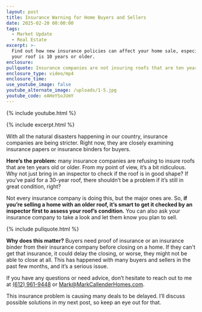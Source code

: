 ```yaml
---
layout: post
title: Insurance Warning for Home Buyers and Sellers
date: 2025-02-20 00:00:00
tags:
  - Market Update
  - Real Estate
excerpt: >-
  Find out how new insurance policies can affect your home sale, especially if
  your roof is 10 years or older.
enclosure:
pullquote: Insurance companies are not insuring roofs that are ten years old or older.
enclosure_type: video/mp4
enclosure_time:
use_youtube_image: false
youtube_alternate_image: /uploads/1-5.jpg
youtube_code: eAHeYSoJUmY
---
```

{% include youtube.html %}

{% include excerpt.html %}

With all the natural disasters happening in our country, insurance companies are being stricter. Right now, they are closely examining insurance papers or insurance binders for buyers.

**Here’s the problem:** many insurance companies are refusing to insure roofs that are ten years old or older. From my point of view, it’s a bit ridiculous. Why not just bring in an inspector to check if the roof is in good shape? If you’ve paid for a 30-year roof, there shouldn’t be a problem if it’s still in great condition, right?

Not every insurance company is doing this, but the major ones are. So, **if you’re selling a home with an older roof, it’s smart to get it checked by an inspector first to assess your roof’s condition.** You can also ask your insurance company to take a look and let them know you plan to sell.

{% include pullquote.html %}

**Why does this matter?** Buyers need proof of insurance or an insurance binder from their insurance company before closing on a home. If they can't get that insurance, it could delay the closing, or worse, they might not be able to close at all. This has happened with many buyers and sellers in the past few months, and it’s a serious issue.

If you have any questions or need advice, don’t hesitate to reach out to me at [(612) 961-9448](tel:6129619448) or [Mark@MarkCallenderHomes.com](mailto:Mark@MarkCallenderHomes.com).

This insurance problem is causing many deals to be delayed. I’ll discuss possible solutions in my next post, so keep an eye out for that.

<br>